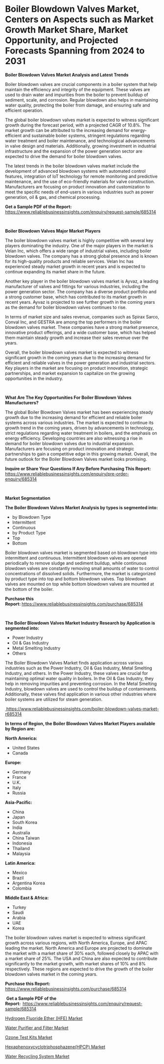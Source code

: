 <p><h1>Boiler Blowdown Valves Market, Centers on Aspects such as Market Growth Market Share, Market Opportunity, and Projected Forecasts Spanning from 2024 to 2031</h1></p><p><strong>Boiler Blowdown Valves Market Analysis and Latest Trends</strong></p>
<p><p>Boiler blowdown valves are crucial components in a boiler system that help maintain the efficiency and integrity of the equipment. These valves are used to drain water and impurities from the boiler to prevent buildup of sediment, scale, and corrosion. Regular blowdown also helps in maintaining water quality, protecting the boiler from damage, and ensuring safe and efficient operation.</p><p>The global boiler blowdown valves market is expected to witness significant growth during the forecast period, with a projected CAGR of 10.8%. The market growth can be attributed to the increasing demand for energy-efficient and sustainable boiler systems, stringent regulations regarding water treatment and boiler maintenance, and technological advancements in valve design and materials. Additionally, growing investment in industrial infrastructure and the expansion of the power generation sector are expected to drive the demand for boiler blowdown valves.</p><p>The latest trends in the boiler blowdown valves market include the development of advanced blowdown systems with automated control features, integration of IoT technology for remote monitoring and predictive maintenance, and the use of eco-friendly materials for valve construction. Manufacturers are focusing on product innovation and customization to meet the specific needs of end-users in various industries such as power generation, oil & gas, and chemical processing.</p></p>
<p><strong>Get a Sample PDF of the Report:&nbsp;</strong> <a href="https://www.reliablebusinessinsights.com/enquiry/request-sample/685314">https://www.reliablebusinessinsights.com/enquiry/request-sample/685314</a></p>
<p>&nbsp;</p>
<p><strong>Boiler Blowdown Valves Major Market Players</strong></p>
<p><p>The boiler blowdown valves market is highly competitive with several key players dominating the industry. One of the major players in the market is Velan Inc, which offers a wide range of industrial valves, including boiler blowdown valves. The company has a strong global presence and is known for its high-quality products and reliable services. Velan Inc has experienced steady market growth in recent years and is expected to continue expanding its market share in the future.</p><p>Another key player in the boiler blowdown valves market is Ayvaz, a leading manufacturer of valves and fittings for various industries, including the power generation sector. The company has a diverse product portfolio and a strong customer base, which has contributed to its market growth in recent years. Ayvaz is projected to see further growth in the coming years as the demand for boiler blowdown valves continues to rise.</p><p>In terms of market size and sales revenue, companies such as Spirax Sarco, Conval Inc, and GESTRA are among the top performers in the boiler blowdown valves market. These companies have a strong market presence, innovative product offerings, and a wide customer base, which has helped them maintain steady growth and increase their sales revenue over the years.</p><p>Overall, the boiler blowdown valves market is expected to witness significant growth in the coming years due to the increasing demand for efficient and reliable valves in the power generation and industrial sectors. Key players in the market are focusing on product innovation, strategic partnerships, and market expansion to capitalize on the growing opportunities in the industry.</p></p>
<p>&nbsp;</p>
<p><strong>What Are The Key Opportunities For Boiler Blowdown Valves Manufacturers?</strong></p>
<p><p>The global Boiler Blowdown Valves market has been experiencing steady growth due to the increasing demand for efficient and reliable boiler systems across various industries. The market is expected to continue its growth trend in the coming years, driven by advancements in technology, strict regulations regarding water treatment in boilers, and the emphasis on energy efficiency. Developing countries are also witnessing a rise in demand for boiler blowdown valves due to industrial expansion. Manufacturers are focusing on product innovation and strategic partnerships to gain a competitive edge in this growing market. Overall, the future outlook for the Boiler Blowdown Valves market looks promising.</p></p>
<p><strong>Inquire or Share Your Questions If Any Before Purchasing This Report:</strong> <a href="https://www.reliablebusinessinsights.com/enquiry/pre-order-enquiry/685314">https://www.reliablebusinessinsights.com/enquiry/pre-order-enquiry/685314</a></p>
<p>&nbsp;</p>
<p><strong>Market Segmentation</strong></p>
<p><strong>The Boiler Blowdown Valves Market Analysis by types is segmented into:</strong></p>
<p><ul><li>by Blowdown Type</li><li>Intermittent</li><li>Continuous</li><li>by Product Type</li><li>Top</li><li>Bottom</li></ul></p>
<p><p>Boiler blowdown valves market is segmented based on blowdown type into intermittent and continuous. Intermittent blowdown valves are opened periodically to remove sludge and sediment buildup, while continuous blowdown valves are constantly removing small amounts of water to control concentrations of dissolved solids. Furthermore, the market is categorized by product type into top and bottom blowdown valves. Top blowdown valves are mounted on top while bottom blowdown valves are mounted at the bottom of the boiler.</p></p>
<p><strong>Purchase this Report:&nbsp;</strong><a href="https://www.reliablebusinessinsights.com/purchase/685314">https://www.reliablebusinessinsights.com/purchase/685314</a></p>
<p>&nbsp;</p>
<p><strong>The Boiler Blowdown Valves Market Industry Research by Application is segmented into:</strong></p>
<p><ul><li>Power Industry</li><li>Oil & Gas Industry</li><li>Metal Smelting Industry</li><li>Others</li></ul></p>
<p><p>The Boiler Blowdown Valves Market finds application across various industries such as the Power Industry, Oil & Gas Industry, Metal Smelting Industry, and others. In the Power Industry, these valves are crucial for maintaining optimal water quality in boilers. In the Oil & Gas Industry, they help in removing impurities and preventing corrosion. In the Metal Smelting Industry, blowdown valves are used to control the buildup of contaminants. Additionally, these valves find application in various other industries where boiler systems are utilized for steam generation.</p></p>
<p><a href="https://www.reliablebusinessinsights.com/boiler-blowdown-valves-market-r685314">&nbsp;https://www.reliablebusinessinsights.com/boiler-blowdown-valves-market-r685314</a></p>
<p><strong>In terms of Region, the Boiler Blowdown Valves Market Players available by Region are:</strong></p>
<p>
    <p> <strong> North America: </strong>
        <ul>
            <li>United States</li>
            <li>Canada</li>
        </ul>
        </p> 
    <p> <strong> Europe: </strong>
        <ul>
            <li>Germany</li>
            <li>France</li>
            <li>U.K.</li>
            <li>Italy</li>
            <li>Russia</li>
        </ul>
        </p> 
    <p> <strong> Asia-Pacific: </strong>
        <ul>
            <li>China</li>
            <li>Japan</li>
            <li>South Korea</li>
            <li>India</li>
            <li>Australia</li>
            <li>China Taiwan</li>
            <li>Indonesia</li>
            <li>Thailand</li>
            <li>Malaysia</li>
        </ul>
        </p> 
    <p> <strong> Latin America: </strong>
        <ul>
            <li>Mexico</li>
            <li>Brazil</li>
            <li>Argentina Korea</li>
            <li>Colombia</li>
        </ul>
        </p> 
    <p> <strong> Middle East & Africa: </strong>
        <ul>
            <li>Turkey</li>
            <li>Saudi</li>
            <li>Arabia</li>
            <li>UAE</li>
            <li>Korea</li>
        </ul>
    </p>
    </p>
<p><p>The boiler blowdown valves market is expected to witness significant growth across various regions, with North America, Europe, and APAC leading the market. North America and Europe are projected to dominate the market with a market share of 30% each, followed closely by APAC with a market share of 25%. The USA and China are also expected to contribute significantly to the market growth, with market shares of 10% and 8% respectively. These regions are expected to drive the growth of the boiler blowdown valves market in the coming years.</p></p>
<p><strong>Purchase this Report: </strong><a href="https://www.reliablebusinessinsights.com/purchase/685314">https://www.reliablebusinessinsights.com/purchase/685314</a></p>
<p>&nbsp;<strong>Get a Sample PDF of the Report:&nbsp;&nbsp;</strong><a href="https://www.reliablebusinessinsights.com/enquiry/request-sample/685314">https://www.reliablebusinessinsights.com/enquiry/request-sample/685314</a></p>
<p><strong></strong></p>
<p><p><a href="https://medium.com/@ralphyoung1949/global-hydrogen-fluoride-ether-hfe-market-focus-on-application-end-use-industry-type-3162b80e97d3">Hydrogen Fluoride Ether (HFE) Market</a></p><p><a href="https://github.com/LarryPearsongXXfvf/Market-Research-Report-List-1/blob/main/water-purifier-and-filter-market.md">Water Purifier and Filter Market</a></p><p><a href="https://www.linkedin.com/pulse/ozone-test-kits-market-emerging-trends-future-prospects-period-sjise?trackingId=YaUVa1IrQxqDChlwTdCIrQ%3D%3D">Ozone Test Kits Market</a></p><p><a href="https://medium.com/@andrew.gibson967/hexaphenoxycyclotriphosphazene-hpcp-market-size-share-trends-analysis-report-by-product-df9000458b33">Hexaphenoxycyclotriphosphazene(HPCP) Market</a></p><p><a href="https://github.com/brendafegmorris532/Market-Research-Report-List-1/blob/main/water-recycling-system-market.md">Water Recycling System Market</a></p></p>
